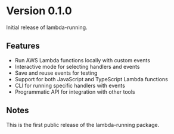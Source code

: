 # Version 0.1.0

Initial release of lambda-running.

## Features

- Run AWS Lambda functions locally with custom events
- Interactive mode for selecting handlers and events
- Save and reuse events for testing
- Support for both JavaScript and TypeScript Lambda functions
- CLI for running specific handlers with events
- Programmatic API for integration with other tools

## Notes

This is the first public release of the lambda-running package.

